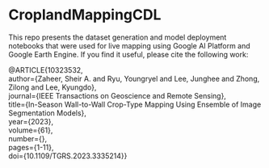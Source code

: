 # CroplandMappingCDL

This repo presents the dataset generation and model deployment notebooks that were used for live mapping using Google AI Platform and Google Earth Engine. If you find it useful, please cite the following work:


<p>@ARTICLE{10323532,<br>
  author={Zaheer, Sheir A. and Ryu, Youngryel and Lee, Junghee and Zhong, Zilong and Lee, Kyungdo},<br>
  journal={IEEE Transactions on Geoscience and Remote Sensing}, <br>
  title={In-Season Wall-to-Wall Crop-Type Mapping Using Ensemble of Image Segmentation Models}, <br>
  year={2023},<br>
  volume={61},<br>
  number={},<br>
  pages={1-11},<br>
  doi={10.1109/TGRS.2023.3335214}}
